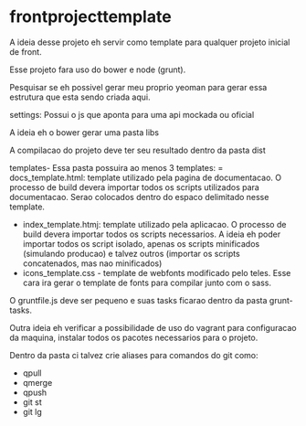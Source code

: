 # frontprojecttemplate

A ideia desse projeto eh servir como template para qualquer projeto inicial de front.

Esse projeto fara uso do bower e node (grunt).

Pesquisar se eh possivel gerar meu proprio yeoman para gerar essa estrutura que esta sendo criada aqui.

settings: Possui o js que aponta para uma api mockada ou oficial

A ideia eh o bower gerar uma pasta libs

A compilacao do projeto deve ter seu resultado dentro da pasta dist

templates- Essa pasta possuira ao menos 3 templates:
= docs_template.html: template utilizado pela pagina de documentacao. O processo de build devera importar todos os scripts utilizados para documentacao. Serao colocados dentro do espaco delimitado nesse template.
- index_template.htmj: template utilizado pela aplicacao. O processo de build devera importar todos os scripts necessarios. A ideia eh poder importar todos os script isolado, apenas os scripts minificados (simulando producao) e talvez outros (importar os scripts concatenados, mas nao minificados)
- icons_template.css - template de webfonts modificado pelo teles. Esse cara ira gerar o template de fonts para compilar junto com o sass.

O gruntfile.js deve ser pequeno e suas tasks ficarao dentro da pasta grunt-tasks.

Outra ideia eh verificar a possibilidade de uso do vagrant para configuracao da maquina, instalar todos os pacotes necessarios para o projeto.

Dentro da pasta ci talvez crie aliases para comandos do git como:
- qpull
- qmerge
- qpush
- git st
- git lg